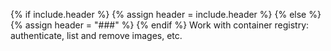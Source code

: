 {% if include.header %}
{% assign header = include.header %}
{% else %}
{% assign header = "###" %}
{% endif %}
Work with container registry: authenticate, list and remove images, etc.

